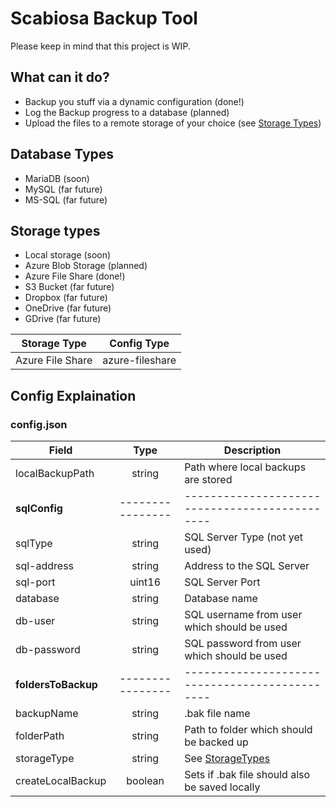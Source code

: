 # Scabiosa Backup Tool

Please keep in mind that this project is WIP.

## What can it do?
- Backup you stuff via a dynamic configuration (done!)
- Log the Backup progress to a database (planned)
- Upload the files to a remote storage of your choice (see [Storage Types](#storage-types))


## Database Types
- MariaDB (soon)
- MySQL (far future)
- MS-SQL (far future)


## Storage types
- Local storage (soon)
- Azure Blob Storage (planned)
- Azure File Share (done!)
- S3 Bucket (far future)
- Dropbox (far future)
- OneDrive (far future)
- GDrive (far future)

| Storage Type            | Config Type              |
|-------------------------|--------------------------|
| Azure File Share        | azure-fileshare          |


## Config Explaination

### config.json
| Field               | Type             | Description                                    |
|---------------------|:----------------:|------------------------------------------------|
| localBackupPath     | string           | Path where local backups are stored            |
| **sqlConfig**       | ---------------- | ---------------------------------------------- | 
| sqlType             | string           | SQL Server Type (not yet used)                 |
| sql-address         | string           | Address to the SQL Server                      |
| sql-port            | uint16           | SQL Server Port                                |
| database            | string           | Database name                                  |
| db-user             | string           | SQL username from user which should be used    |
| db-password         | string           | SQL password from user which should be used    |
| **foldersToBackup** | ---------------- | ---------------------------------------------- |
| backupName          | string           | .bak file name                                 |
| folderPath          | string           | Path to folder which should be backed up       |
| storageType         | string           | See [StorageTypes](#storage-types)             |
| createLocalBackup   | boolean          | Sets if .bak file should also be saved locally |